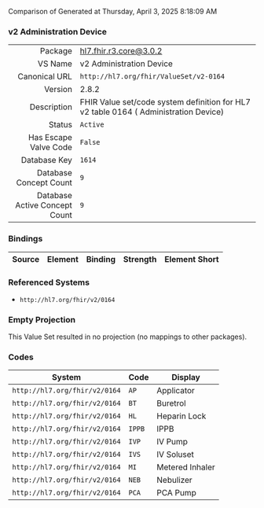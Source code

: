 Comparison of 
Generated at Thursday, April 3, 2025 8:18:09 AM

### v2 Administration Device

|      |     |
| ---: | --- |
| Package | hl7.fhir.r3.core@3.0.2 |
| VS Name | v2 Administration Device |
| Canonical URL | `http://hl7.org/fhir/ValueSet/v2-0164` |
| Version | 2.8.2 |
| Description | FHIR Value set/code system definition for HL7 v2 table 0164 ( Administration Device) |
| Status | `Active` |
| Has Escape Valve Code | `False` |
| Database Key | `1614` |
| Database Concept Count | `9` |
| Database Active Concept Count | `9` |
### Bindings

| Source | Element | Binding | Strength | Element Short |
| ------ | ------- | ------- | -------- | ------------- |

### Referenced Systems

* `http://hl7.org/fhir/v2/0164`
### Empty Projection

This Value Set resulted in no projection (no mappings to other packages).

### Codes

| System | Code | Display |
| ------ | ---- | ------- |
| `http://hl7.org/fhir/v2/0164` | `AP` | Applicator |
| `http://hl7.org/fhir/v2/0164` | `BT` | Buretrol |
| `http://hl7.org/fhir/v2/0164` | `HL` | Heparin Lock |
| `http://hl7.org/fhir/v2/0164` | `IPPB` | IPPB |
| `http://hl7.org/fhir/v2/0164` | `IVP` | IV Pump |
| `http://hl7.org/fhir/v2/0164` | `IVS` | IV Soluset |
| `http://hl7.org/fhir/v2/0164` | `MI` | Metered Inhaler |
| `http://hl7.org/fhir/v2/0164` | `NEB` | Nebulizer |
| `http://hl7.org/fhir/v2/0164` | `PCA` | PCA Pump |
